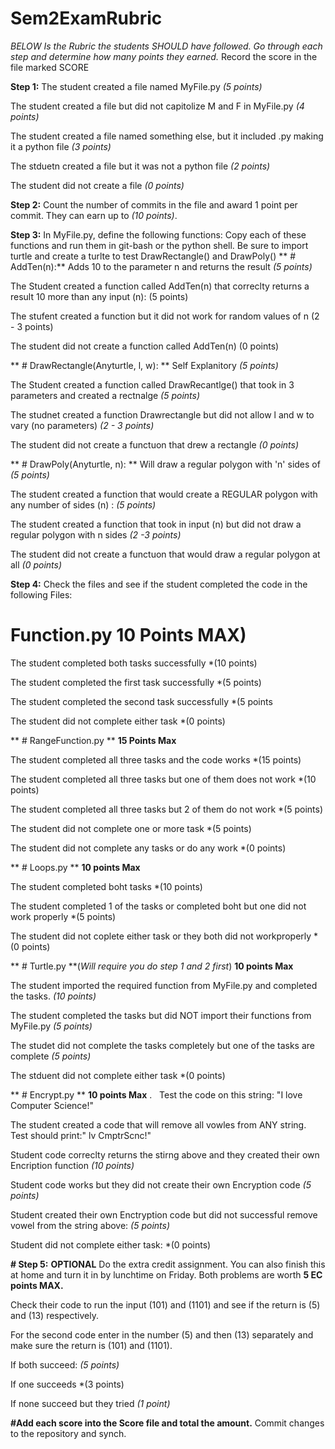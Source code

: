 # Sem2ExamRubric
*BELOW Is the Rubric the students SHOULD have followed.  Go through each step and determine how many points they earned.*
Record the score in the file marked SCORE

**Step 1:** The student created a file named MyFile.py *(5 points)*
       
The student created a file but did not capitolize M and F in MyFile.py *(4 points)*

The student created a file named something else, but it included .py making it a python file *(3 points)*

The stduetn created a file but it was not a python file *(2 points)*

The student did not create a file *(0 points)*


**Step 2:**  Count the number of commits in the file and award 1 point per commit.  They can earn up to *(10 points)*.  


**Step 3:** In MyFile.py, define the following functions:  Copy each of these functions and run them in git-bash or the python shell.  Be sure to import turtle and create a turlte to test DrawRectangle() and DrawPoly()
**  # AddTen(n):**  Adds 10 to the parameter n and returns the result *(5 points)*
  
The Student created a function called AddTen(n) that correclty returns a result 10 more than any input (n): (5 points) 
 
The stufent created a function but it did not work for random values of n (2 - 3 points)

The student did not create a function called AddTen(n) (0 points)
 
** # DrawRectangle(Anyturtle, l, w): ** Self Explanitory *(5 points)*

The Student created a function called DrawRecantlge() that took in 3 parameters and created a rectnalge *(5 points)*

The studnet created a function Drawrectangle but did not allow l and w to vary (no parameters) *(2 - 3 points)*    

The student did not create a functuon that drew a rectangle *(0 points)*


** # DrawPoly(Anyturtle, n): ** Will draw a regular polygon with 'n' sides of *(5 points)*

The student created a function that would create a REGULAR polygon with any number of sides (n) : *(5 points)*

The student created a function that took in input (n) but did not draw a regular polygon with n sides *(2 -3 points)*

The student did not create a functuon that would draw a regular polygon at all *(0 points)*


**Step 4:** Check the files and see if the student completed the code in the following Files:
  # Function.py  **10 Points MAX)**

The student completed both tasks successfully *(10 points)

The student completed the first task successfully *(5 points)

The student completed the second task successfully *(5 points

The student did not complete either task *(0 points)
  
 ** # RangeFunction.py ** **15 Points Max**
  
The student completed all three tasks and the code works *(15 points)
  
The student completed all three tasks but one of them does not work *(10 points)
  
The student completed all three tasks but 2 of them do not work *(5 points)
  
The student did not complete one or more task *(5 points)
  
The student did not complete any tasks or do any work *(0 points)
  
 ** # Loops.py ** **10 points Max**
  
The student completed boht tasks *(10 points)
  
The student completed 1 of the tasks or completed boht but one did not work properly *(5 points)
  
The student did not coplete either task or they both did not workproperly *(0 points)
  
 ** # Turtle.py **(*Will require you do step 1 and 2 first*)  **10 points Max**
  
The student imported the required function from MyFile.py and completed the tasks. *(10 points)*

The student completed the tasks but did NOT import their functions from MyFile.py *(5 points)*

The studet did not complete the tasks completely but one of the tasks are complete *(5 points)*

The stduent did not complete either task *(0 points)


 ** # Encrypt.py ** **10 points Max** . 
  
  Test the code on this string: "I love Computer Science!"

  The student created a code that will remove all vowles from ANY string.  Test should print:" lv CmptrScnc!"
  

Student code correclty returns the stirng above and they created their own Encription function *(10 points)*

Student code works but they did not create their own Encryption code *(5 points)*

Student created their own Enctryption code but did not successful remove vowel from the string above: *(5 points)* 

Student did not complete either task: *(0 points)        



**# Step 5:** **OPTIONAL**  Do the extra credit assignment.  You can also finish this at home and turn it in by lunchtime on Friday.  Both problems are worth **5 EC points MAX.**

Check their code to run the input (101) and (1101) and see if the return is (5) and (13) respectively.  

For the second code enter in the number (5) and then (13) separately and make sure the return is (101) and (1101).

If both succeed:  *(5 points)*

If one succeeds *(3 points)

If none succeed but they tried *(1 point)*


**#Add each score into the Score file and total the amount.**
Commit changes to the repository and synch.
